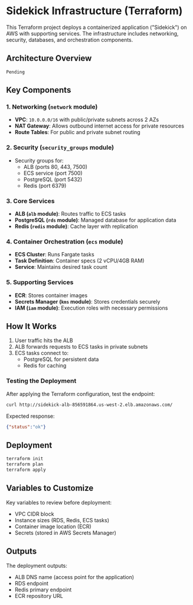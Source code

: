 # Sidekick Infrastructure (Terraform)

This Terraform project deploys a containerized application ("Sidekick") on AWS with supporting services. The infrastructure includes networking, security, databases, and orchestration components.

## Architecture Overview

```
Pending
```

## Key Components

### 1. Networking (`network` module)
- **VPC**: `10.0.0.0/16` with public/private subnets across 2 AZs
- **NAT Gateway**: Allows outbound internet access for private resources
- **Route Tables**: For public and private subnet routing

### 2. Security (`security_groups` module)
- Security groups for:
  - ALB (ports 80, 443, 7500)
  - ECS service (port 7500)
  - PostgreSQL (port 5432)
  - Redis (port 6379)

### 3. Core Services
- **ALB (`alb` module)**: Routes traffic to ECS tasks
- **PostgreSQL (`rds` module)**: Managed database for application data
- **Redis (`redis` module)**: Cache layer with replication

### 4. Container Orchestration (`ecs` module)
- **ECS Cluster**: Runs Fargate tasks
- **Task Definition**: Container specs (2 vCPU/4GB RAM)
- **Service**: Maintains desired task count

### 5. Supporting Services
- **ECR**: Stores container images
- **Secrets Manager (`kms` module)**: Stores credentials securely
- **IAM (`iam` module)**: Execution roles with necessary permissions

## How It Works

1. User traffic hits the ALB
2. ALB forwards requests to ECS tasks in private subnets
3. ECS tasks connect to:
   - PostgreSQL for persistent data
   - Redis for caching

### Testing the Deployment
After applying the Terraform configuration, test the endpoint:

```bash
curl http://sidekick-alb-856591864.us-west-2.elb.amazonaws.com/
```

Expected response:
```json
{"status":"ok"}
```

## Deployment

```bash
terraform init
terraform plan
terraform apply
```

## Variables to Customize

Key variables to review before deployment:
- VPC CIDR block
- Instance sizes (RDS, Redis, ECS tasks)
- Container image location (ECR)
- Secrets (stored in AWS Secrets Manager)

## Outputs

The deployment outputs:
- ALB DNS name (access point for the application)
- RDS endpoint
- Redis primary endpoint
- ECR repository URL
